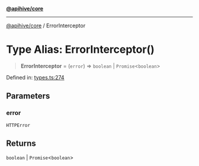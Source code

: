 [**@apihive/core**](../README.md)

***

[@apihive/core](../globals.md) / ErrorInterceptor

# Type Alias: ErrorInterceptor()

> **ErrorInterceptor** = (`error`) => `boolean` \| `Promise`\<`boolean`\>

Defined in: [types.ts:274](https://github.com/cleverplatypus/apihive-core/blob/07013091b03a0f47e51724fb271d78c36a50ebbd/src/types.ts#L274)

## Parameters

### error

`HTTPError`

## Returns

`boolean` \| `Promise`\<`boolean`\>
